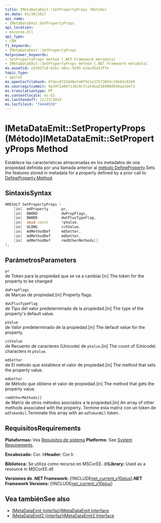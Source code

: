 ```yaml
---
title: IMetaDataEmit::SetPropertyProps (Método)
ms.date: 03/30/2017
api_name:
- IMetaDataEmit.SetPropertyProps
api_location:
- mscoree.dll
api_type:
- COM
f1_keywords:
- IMetaDataEmit::SetPropertyProps
helpviewer_keywords:
- SetPropertyProps method [.NET Framework metadata]
- IMetaDataEmit::SetPropertyProps method [.NET Framework metadata]
ms.assetid: e2501fc8-b2bc-4dcc-9205-e3acd5a53ffe
topic_type:
- apiref
ms.openlocfilehash: 0fdec87324d6efa0f911e37573093c19b93c0349
ms.sourcegitcommit: 9a39f2a06f110c9c7ca54ba216900d038aa14ef3
ms.translationtype: MT
ms.contentlocale: es-ES
ms.lasthandoff: 11/23/2019
ms.locfileid: "74440539"
---
```

# <a name="imetadataemitsetpropertyprops-method"></a><span data-ttu-id="03a61-102">IMetaDataEmit::SetPropertyProps (Método)</span><span class="sxs-lookup"><span data-stu-id="03a61-102">IMetaDataEmit::SetPropertyProps Method</span></span>
<span data-ttu-id="03a61-103">Establece las características almacenadas en los metadatos de una propiedad definida por una llamada anterior al [método DefineProperty](../../../../docs/framework/unmanaged-api/metadata/imetadataemit-defineproperty-method.md).</span><span class="sxs-lookup"><span data-stu-id="03a61-103">Sets the features stored in metadata for a property defined by a prior call to [DefineProperty Method](../../../../docs/framework/unmanaged-api/metadata/imetadataemit-defineproperty-method.md).</span></span>  
  
## <a name="syntax"></a><span data-ttu-id="03a61-104">Sintaxis</span><span class="sxs-lookup"><span data-stu-id="03a61-104">Syntax</span></span>  
  
```cpp  
HRESULT SetPropertyProps (   
    [in]  mdProperty      pr,   
    [in]  DWORD           dwPropFlags,   
    [in]  DWORD           dwCPlusTypeFlag,   
    [in]  void const      *pValue,   
    [in]  ULONG           cchValue,   
    [in]  mdMethodDef     mdSetter,   
    [in]  mdMethodDef     mdGetter,   
    [in]  mdMethodDef     rmdOtherMethods[]   
);  
```  
  
## <a name="parameters"></a><span data-ttu-id="03a61-105">Parámetros</span><span class="sxs-lookup"><span data-stu-id="03a61-105">Parameters</span></span>  
 `pr`  
 <span data-ttu-id="03a61-106">de Token para la propiedad que se va a cambiar.</span><span class="sxs-lookup"><span data-stu-id="03a61-106">[in] The token for the property to be changed</span></span>  
  
 `dwPropFlags`  
 <span data-ttu-id="03a61-107">de Marcas de propiedad.</span><span class="sxs-lookup"><span data-stu-id="03a61-107">[in] Property flags.</span></span>  
  
 `dwCPlusTypeFlag`  
 <span data-ttu-id="03a61-108">de Tipo del valor predeterminado de la propiedad.</span><span class="sxs-lookup"><span data-stu-id="03a61-108">[in] The type of the property's default value.</span></span>  
  
 `pValue`  
 <span data-ttu-id="03a61-109">de Valor predeterminado de la propiedad.</span><span class="sxs-lookup"><span data-stu-id="03a61-109">[in] The default value for the property.</span></span>  
  
 `cchValue`  
 <span data-ttu-id="03a61-110">de Recuento de caracteres (Unicode) de `pValue`.</span><span class="sxs-lookup"><span data-stu-id="03a61-110">[in] The count of (Unicode) characters in `pValue`.</span></span>  
  
 `mdSetter`  
 <span data-ttu-id="03a61-111">de El método que establece el valor de propiedad.</span><span class="sxs-lookup"><span data-stu-id="03a61-111">[in] The method that sets the property value.</span></span>  
  
 `mdGetter`  
 <span data-ttu-id="03a61-112">de Método que obtiene el valor de propiedad.</span><span class="sxs-lookup"><span data-stu-id="03a61-112">[in] The method that gets the property value.</span></span>  
  
 `rmdOtherMethods[]`  
 <span data-ttu-id="03a61-113">de Matriz de otros métodos asociados a la propiedad.</span><span class="sxs-lookup"><span data-stu-id="03a61-113">[in] An array of other methods associated with the property.</span></span> <span data-ttu-id="03a61-114">Termine esta matriz con un token de `mdTokenNil`.</span><span class="sxs-lookup"><span data-stu-id="03a61-114">Terminate this array with an `mdTokenNil` token.</span></span>  
  
## <a name="requirements"></a><span data-ttu-id="03a61-115">Requisitos</span><span class="sxs-lookup"><span data-stu-id="03a61-115">Requirements</span></span>  
 <span data-ttu-id="03a61-116">**Plataformas:** Vea [Requisitos de sistema](../../../../docs/framework/get-started/system-requirements.md).</span><span class="sxs-lookup"><span data-stu-id="03a61-116">**Platforms:** See [System Requirements](../../../../docs/framework/get-started/system-requirements.md).</span></span>  
  
 <span data-ttu-id="03a61-117">**Encabezado:** Cor. h</span><span class="sxs-lookup"><span data-stu-id="03a61-117">**Header:** Cor.h</span></span>  
  
 <span data-ttu-id="03a61-118">**Biblioteca:** Se utiliza como recurso en MSCorEE. dll</span><span class="sxs-lookup"><span data-stu-id="03a61-118">**Library:** Used as a resource in MSCorEE.dll</span></span>  
  
 <span data-ttu-id="03a61-119">**Versiones de .NET Framework:** [!INCLUDE[net_current_v10plus](../../../../includes/net-current-v10plus-md.md)]</span><span class="sxs-lookup"><span data-stu-id="03a61-119">**.NET Framework Versions:** [!INCLUDE[net_current_v10plus](../../../../includes/net-current-v10plus-md.md)]</span></span>  
  
## <a name="see-also"></a><span data-ttu-id="03a61-120">Vea también</span><span class="sxs-lookup"><span data-stu-id="03a61-120">See also</span></span>

- [<span data-ttu-id="03a61-121">IMetaDataEmit (interfaz)</span><span class="sxs-lookup"><span data-stu-id="03a61-121">IMetaDataEmit Interface</span></span>](../../../../docs/framework/unmanaged-api/metadata/imetadataemit-interface.md)
- [<span data-ttu-id="03a61-122">IMetaDataEmit2 (interfaz)</span><span class="sxs-lookup"><span data-stu-id="03a61-122">IMetaDataEmit2 Interface</span></span>](../../../../docs/framework/unmanaged-api/metadata/imetadataemit2-interface.md)
